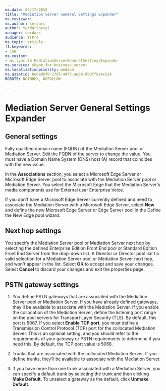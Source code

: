```yaml
---
ms.date: 03/17/2018
title: "Mediation Server General Settings Expander"
ms.reviewer: 
ms.author: serdars
author: SerdarSoysal
manager: serdars
audience: ITPro
ms.topic: article
f1.keywords:
- CSH
ms.custom:
- ms.lync.tb.MediationServerGeneralSettingsExpander
ms.service: skype-for-business-server
ms.localizationpriority: medium
ms.assetid: 0e0ad9f0-27d5-4975-ae88-0b8ff8a4c514
ROBOTS: NOINDEX, NOFOLLOW

---
```


# Mediation Server General Settings Expander
 


## General settings

Fully qualified domain name (FQDN) of the Mediation Server pool or Mediation Server. Edit the FQDN of the server to change the value. You must have a Domain Name System (DNS) host (A) record that coincides with the new value.
  
In the **Associations** section, you select a Microsoft Edge Server or Microsoft Edge Server pool to associate with the Mediation Server pool or Mediation Server. You select the Microsoft Edge that the Mediation Server's media components use for External user Enterprise Voice.
  
If you don't have a Microsoft Edge Server currently defined and need to associate the Mediation Server with a Microsoft Edge Server, select **New** and define the new Microsoft Edge Server or Edge Server pool in the Define the New Edge pool wizard.
  
## Next hop settings

You specify the Mediation Server pool or Mediation Server next hop by selecting the defined Enterprise Edition Front End pool or Standard Edition Front End Server from the drop-down list. A Director or Director pool isn't a valid selection for a Mediation Server pool or Mediation Server next hop, and won't appear in the list. Select **OK** to accept and save your changes. Select **Cancel** to discard your changes and exit the properties page.
  
## PSTN gateway settings

1. You define PSTN gateways that are associated with the Mediation Server pool or Mediation Server. If you have already defined gateways, they'll be available to associate with the Mediation Server. If you enable the collocation of the Mediation Server, define the listening port range on the pool servers for Transport Layer Security (TLS). By default, this port is 5067. If you select **Enable TCP port**, you must define a Transmission Control Protocol (TCP) port for the collocated Mediation Server. This is an optional setting, and you should refer to the requirements of your gateway or PSTN requirements to determine if you need this. By default, the TCP port value is 5068.
    
2. Trunks that are associated with the collocated Mediation Server. If you define trunks, they'll be available to associate with the Mediation Server. 
    
3. If you have more than one trunk associated with a Mediation Server, you can specify a default trunk by selecting the trunk and then clicking **Make Default**. To unselect a gateway as the default, click **Unmake Default**. 
    



